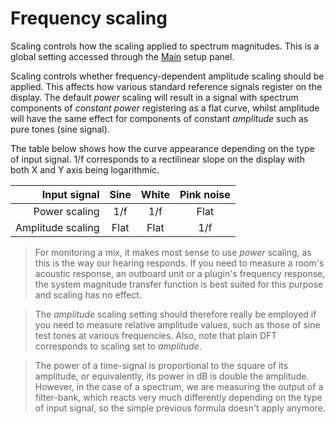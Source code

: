 # Frequency scaling
Scaling controls how the scaling applied to spectrum magnitudes. This is a global setting accessed through the [Main](02_User_Interface_04_Main_setup.md) setup panel.

Scaling controls whether frequency-dependent amplitude scaling should be applied. This affects how various standard reference signals register on the display. The default <i>power</i> scaling will result in a signal with spectrum components of <i>constant power</i> registering as a flat curve, whilst amplitude will have the same effect for components of
constant <i>amplitude</i> such as pure tones (sine signal).

The table below shows how the curve appearance depending on the type of input signal. 1/f corresponds to a rectilinear slope on the display with both X and Y axis being logarithmic.

| Input signal | Sine | White | Pink noise |
|-------------:|:----:|:-----:|:----------:|
| Power scaling | 1/f | 1/f | Flat |
| Amplitude scaling | Flat | Flat | 1/f |

> For monitoring a mix, it makes most sense to use <i>power</i> scaling, as this is the way our hearing responds. If you need to measure a room's acoustic response, an outboard unit or a plugin's frequency response, the system magnitude transfer function is best suited for this purpose and scaling has no effect.

> The <i>amplitude</i> scaling setting should therefore really be employed if you need to measure relative amplitude values, such as those of sine test tones at various frequencies. Also, note that plain DFT corresponds to scaling set to <i>amplitude</i>.

> The power of a time-signal is proportional to the square of its amplitude, or equivalently, its power in dB is double the amplitude. However, in the case of a spectrum, we are measuring the output of a filter-bank, which reacts very much differently depending on the type of input signal, so the simple previous formula doesn't apply anymore.

